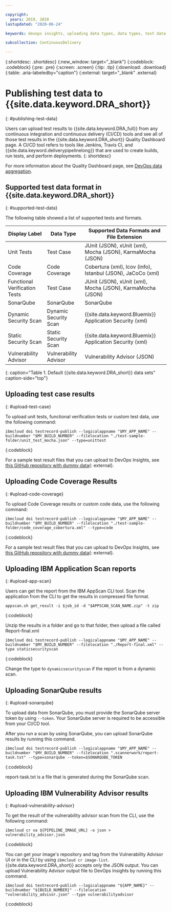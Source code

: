 ```yaml
---

copyright:
  years: 2019, 2020
lastupdated: "2020-06-24"

keywords: devops insights, uploading data types, data types, test data format, test data, unit test, code coverage, test, tests, verification, app, sonarqube, dashboard

subcollection: ContinuousDelivery

---
```


{:shortdesc: .shortdesc}
{:new_window: target="_blank"}
{:codeblock: .codeblock}
{:pre: .pre}
{:screen: .screen}
{:tip: .tip}
{:download: .download}
{:table: .aria-labeledby="caption"}
{:external: target="_blank" .external}

# Publishing test data to {{site.data.keyword.DRA_short}}
{: #publishing-test-data}

Users can upload test results to {{site.data.keyword.DRA_full}} from any continuous integration and continuous delivery (CI/CD) tools and see all of those test results in the {{site.data.keyword.DRA_short}} Quality Dashboard page. A CI/CD tool refers to tools like Jenkins, Travis CI, and {{site.data.keyword.deliverypipelinelong}} that are used to create builds, run tests, and perform deployments.
{: shortdesc}

For more information about the Quality Dashboard page, see [DevOps data aggregation](/docs/ContinuousDelivery?topic=ContinuousDelivery-devops-data-aggregation).


## Supported test data format in {{site.data.keyword.DRA_short}}
{: #supported-test-data}

The following table showed a list of supported tests and formats.

| Display Label                 | Data Type             | Supported Data Formats and File Extension                  |
|-------------------------------|-----------------------|------------------------------------------------------------|
| Unit Tests                    | Test Case             | JUnit (JSON), xUnit (xml), Mocha (JSON), KarmaMocha (JSON) |
| Code Coverage                 | Code Coverage         | Cobertura (xml), lcov (info), Istanbul (JSON), JaCoCo (xml)|
| Functional Verification Tests | Test Case             | JUnit (JSON), xUnit (xml), Mocha (JSON), KarmaMocha (JSON) |
| SonarQube                     | SonarQube             | SonarQube                                                  |
| Dynamic Security Scan         | Dynamic Security Scan | {{site.data.keyword.Bluemix}} Application Security (xml)   |
| Static Security Scan          | Static Security Scan  | {{site.data.keyword.Bluemix}} Application Security (xml)   |
| Vulnerability Advisor         | Vulnerability Advisor | Vulnerability Advisor (JSON)                               |
{: caption="Table 1. Default {{site.data.keyword.DRA_short}} data sets" caption-side="top"}


## Uploading test case results
{: #upload-test-case}

To upload unit tests, functional verification tests or custom test data, use the following command:

```
ibmcloud doi testrecord-publish --logicalappname "$MY_APP_NAME" --buildnumber "$MY_BUILD_NUMBER" --filelocation "./test-sample-folder/unit_test_mocha.json" --type=unittest
```
{:codeblock}

For a sample test result files that you can upload to DevOps Insights, see [this GitHub repository with dummy data](https://github.com/devops-insights/example-upload-data-format){: external}. 


## Uploading Code Coverage Results
{: #upload-code-coverage}

To upload Code Coverage results or custom code data, use the following command:

```
ibmcloud doi testrecord-publish --logicalappname "$MY_APP_NAME" --buildnumber "$MY_BUILD_NUMBER" --filelocation "./test-sample-folder/code_coverage_cobertura.xml" --type=code
```
{:codeblock}

For a sample test result files that you can upload to DevOps Insights, see [this GitHub repository with dummy data](https://github.com/devops-insights/example-upload-data-format){: external}.


## Uploading IBM Application Scan reports
{: #upload-app-scan}

Users can get the report from the IBM AppScan CLI tool. Scan the application from the CLI to get the results in compressed file format.

```
appscan.sh get_result -i $job_id -d "$APPSCAN_SCAN_NAME.zip" -t zip
```
{:codeblock}

Unzip the results in a folder and go to that folder, then upload a file called Report-final.xml

```
ibmcloud doi testrecord-publish --logicalappname "$MY_APP_NAME" --buildnumber "$MY_BUILD_NUMBER" --filelocation "./Report-final.xml" --type staticsecurityscan
```
{:codeblock}

Change the type to `dynamicsecurityscan` if the report is from a dynamic scan.


## Uploading SonarQube results
{: #upload-sonarqube}

To upload data from SonarQube, you must provide the SonarQube server token by using `--token`. Your SonarQube server is required to be accessible from your CI/CD tool.

After you run a scan by using SonarQube, you can upload SonarQube results by running this command.

```
ibmcloud doi testrecord-publish --logicalappname "$MY_APP_NAME" --buildnumber "$MY_BUILD_NUMBER" --filelocation ".scannerwork/report-task.txt" --type=sonarqube --token=$SONARQUBE_TOKEN
```
{:codeblock}

report-task.txt is a file that is generated during the SonarQube scan.


## Uploading IBM Vulnerability Advisor results
{: #upload-vulnerability-advisor}

To get the result of the vulnerability advisor scan from the CLI, use the following command:

```
ibmcloud cr va ${PIPELINE_IMAGE_URL} -o json > vulnerability_advisor.json
```
{:codeblock}

You can get your image's repository and tag from the Vulnerability Advisor UI or in the CLI by using `ibmcloud cr image-list`. {{site.data.keyword.DRA_short}} accepts only the JSON output. You can upload Vulnerability Advisor output file to DevOps Insights by running this command.

```
ibmcloud doi testrecord-publish --logicalappname "${APP_NAME}" --buildnumber "${BUILD_NUMBER}" --filelocation "vulnerability_advisor.json" --type vulnerabilityadvisor
```
{:codeblock}
